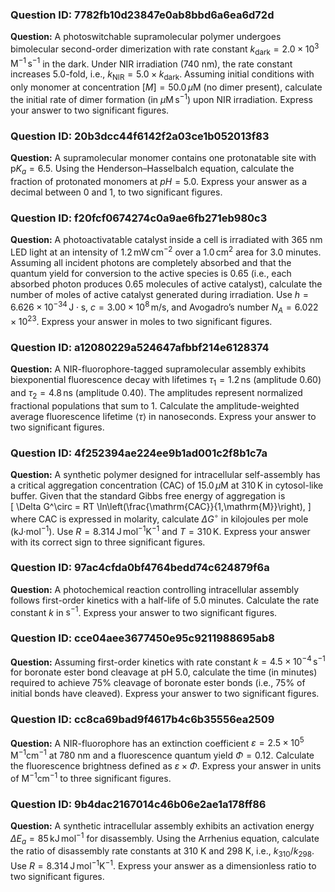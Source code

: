### Question ID: 7782fb10d23847e0ab8bbd6a6ea6d72d
**Question:**
A photoswitchable supramolecular polymer undergoes bimolecular second-order dimerization with rate constant $k_\mathrm{dark} = 2.0 \times 10^{3}\,\mathrm{M^{-1}\,s^{-1}}$ in the dark. Under NIR irradiation (740 nm), the rate constant increases 5.0-fold, i.e., $k_\mathrm{NIR} = 5.0 \times k_\mathrm{dark}$. Assuming initial conditions with only monomer at concentration $[M] = 50.0\,\mu\mathrm{M}$ (no dimer present), calculate the initial rate of dimer formation (in $\mu\mathrm{M\,s^{-1}}$) upon NIR irradiation. Express your answer to two significant figures.

### Question ID: 20b3dcc44f6142f2a03ce1b052013f83
**Question:**
A supramolecular monomer contains one protonatable site with $\mathrm{p}K_a = 6.5$. Using the Henderson–Hasselbalch equation, calculate the fraction of protonated monomers at $pH = 5.0$. Express your answer as a decimal between 0 and 1, to two significant figures.

### Question ID: f20fcf0674274c0a9ae6fb271eb980c3
**Question:**
A photoactivatable catalyst inside a cell is irradiated with 365 nm LED light at an intensity of $1.2\,\mathrm{mW\,cm^{-2}}$ over a $1.0\,\mathrm{cm^{2}}$ area for 3.0 minutes. Assuming all incident photons are completely absorbed and that the quantum yield for conversion to the active species is 0.65 (i.e., each absorbed photon produces 0.65 molecules of active catalyst), calculate the number of moles of active catalyst generated during irradiation. Use $h = 6.626 \times 10^{-34}\,\mathrm{J\cdot s}$, $c = 3.00 \times 10^{8}\,\mathrm{m/s}$, and Avogadro’s number $N_A = 6.022 \times 10^{23}$. Express your answer in moles to two significant figures.

### Question ID: a12080229a524647afbbf214e6128374
**Question:**
A NIR-fluorophore-tagged supramolecular assembly exhibits biexponential fluorescence decay with lifetimes $\tau_1 = 1.2\,\mathrm{ns}$ (amplitude 0.60) and $\tau_2 = 4.8\,\mathrm{ns}$ (amplitude 0.40). The amplitudes represent normalized fractional populations that sum to 1. Calculate the amplitude-weighted average fluorescence lifetime $\langle \tau \rangle$ in nanoseconds. Express your answer to two significant figures.

### Question ID: 4f252394ae224ee9b1ad001c2f8b1c7a
**Question:**
A synthetic polymer designed for intracellular self-assembly has a critical aggregation concentration (CAC) of $15.0\,\mu\mathrm{M}$ at $310\,\mathrm{K}$ in cytosol-like buffer. Given that the standard Gibbs free energy of aggregation is  
\[
\Delta G^\circ = RT \ln\left(\frac{\mathrm{CAC}}{1\,\mathrm{M}}\right),
\]  
where CAC is expressed in molarity, calculate $\Delta G^\circ$ in kilojoules per mole (kJ·mol$^{-1}$). Use $R = 8.314\, \mathrm{J\,mol^{-1}K^{-1}}$ and $T = 310\, \mathrm{K}$. Express your answer with its correct sign to three significant figures.

### Question ID: 97ac4cfda0bf4764bedd74c624879f6a
**Question:**
A photochemical reaction controlling intracellular assembly follows first-order kinetics with a half-life of 5.0 minutes. Calculate the rate constant $k$ in $\mathrm{s^{-1}}$. Express your answer to two significant figures.

### Question ID: cce04aee3677450e95c9211988695ab8
**Question:**
Assuming first-order kinetics with rate constant $k = 4.5 \times 10^{-4}\, \mathrm{s^{-1}}$ for boronate ester bond cleavage at pH 5.0, calculate the time (in minutes) required to achieve 75% cleavage of boronate ester bonds (i.e., 75% of initial bonds have cleaved). Express your answer to two significant figures.

### Question ID: cc8ca69bad9f4617b4c6b35556ea2509
**Question:**
A NIR-fluorophore has an extinction coefficient $\varepsilon = 2.5 \times 10^{5}\, \mathrm{M^{-1}cm^{-1}}$ at 780 nm and a fluorescence quantum yield $\Phi = 0.12$. Calculate the fluorescence brightness defined as $\varepsilon \times \Phi$. Express your answer in units of $\mathrm{M^{-1}cm^{-1}}$ to three significant figures.

### Question ID: 9b4dac2167014c46b06e2ae1a178ff86
**Question:**
A synthetic intracellular assembly exhibits an activation energy $\Delta E_a = 85\, \mathrm{kJ\,mol^{-1}}$ for disassembly. Using the Arrhenius equation, calculate the ratio of disassembly rate constants at 310 K and 298 K, i.e., $k_{310}/k_{298}$. Use $R = 8.314\, \mathrm{J\,mol^{-1}K^{-1}}$. Express your answer as a dimensionless ratio to two significant figures.

